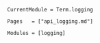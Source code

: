 
```@meta
CurrentModule = Term.logging
```


```@index
Pages   = ["api_logging.md"]
```

```@autodocs
Modules = [logging]
```